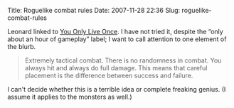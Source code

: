 Title: Roguelike combat rules
Date: 2007-11-28 22:36
Slug: roguelike-combat-rules

Leonard linked to [You Only Live
Once](http://www.zincland.com/7drl/liveonce/). I have not tried it,
despite the “only about an hour of gameplay” label; I want to call
attention to one element of the blurb.

> Extremely tactical combat. There is no randomness in combat. You
> always hit and always do full damage. This means that careful
> placement is the difference between success and failure.

I can't decide whether this is a terrible idea or complete freaking
genius. (I assume it applies to the monsters as well.)

